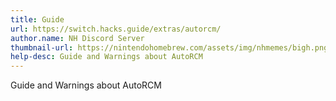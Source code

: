 ```yaml
---
title: Guide
url: https://switch.hacks.guide/extras/autorcm/
author.name: NH Discord Server
thumbnail-url: https://nintendohomebrew.com/assets/img/nhmemes/bigh.png
help-desc: Guide and Warnings about AutoRCM
---
```


Guide and Warnings about AutoRCM
